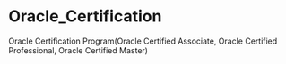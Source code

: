 # Oracle_Certification
Oracle Certification Program(Oracle Certified Associate, Oracle Certified Professional, Oracle Certified Master)
